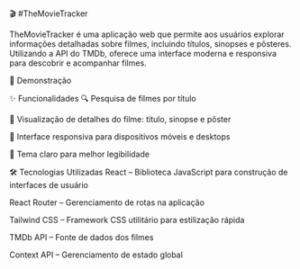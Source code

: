 🎬 #TheMovieTracker


TheMovieTracker é uma aplicação web que permite aos usuários explorar informações detalhadas sobre filmes, incluindo títulos, sinopses e pôsteres. Utilizando a API do TMDb, oferece uma interface moderna e responsiva para descobrir e acompanhar filmes.

🚀 Demonstração

✨ Funcionalidades
🔍 Pesquisa de filmes por título

📄 Visualização de detalhes do filme: título, sinopse e pôster

📱 Interface responsiva para dispositivos móveis e desktops

🌙 Tema claro para melhor legibilidade

🛠️ Tecnologias Utilizadas
React – Biblioteca JavaScript para construção de interfaces de usuário

React Router – Gerenciamento de rotas na aplicação

Tailwind CSS – Framework CSS utilitário para estilização rápida

TMDb API – Fonte de dados dos filmes

Context API – Gerenciamento de estado global
